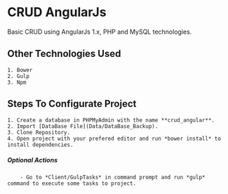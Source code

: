 # CRUD AngularJs
Basic CRUD using AngularJs 1.x, PHP and MySQL technologies.

## Other Technologies Used
    1. Bower
    2. Gulp
    3. Npm

## Steps To Configurate Project
    1. Create a database in PHPMyAdmin with the name **crud_angular**.
    2. Import [DataBase File](Data/DataBase_Backup).
    3. Clone Repository.
    4. Open project with your prefered editor and run *bower install* to install dependencies.
    
##### Optional Actions
        - Go to *Client/GulpTasks* in command prompt and run *gulp* command to execute some tasks to project.